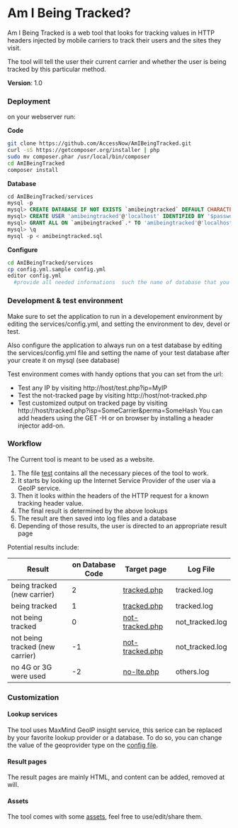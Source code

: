 # Am I Being Tracked?

Am I Being Tracked is a web tool that looks for tracking values in HTTP headers injected by mobile carriers to track their users and the sites they visit.

The tool will tell the user their current carrier and whether the user is being tracked by this particular method. 

**Version**: 1.0

### Deployment
on your webserver run:

**Code**
```sh
git clone https://github.com/AccessNow/AmIBeingTracked.git
curl -sS https://getcomposer.org/installer | php
sudo mv composer.phar /usr/local/bin/composer
cd AmIBeingTracked
composer install
```
**Database**
```sql
cd AmIBeingTracked/services
mysql -p
mysql> CREATE DATABASE IF NOT EXISTS `amibeingtracked` DEFAULT CHARACTER SET utf8 COLLATE utf8_unicode_ci;
mysql> CREATE USER 'amibeingtracked'@'localhost' IDENTIFIED BY '$password';
mysql> GRANT ALL ON `amibeingtracked`.* TO 'amibeingtracked'@'localhost';
mysql> \q
mysql -p < amibeingtracked.sql
```
**Configure**
```sh
cd AmIBeingTracked/services
cp config.yml.sample config.yml
editor config.yml
  #provide all needed informations  such the name of database that you just created and the db user...
```

### Development & test environment
Make sure to set the application to run in a developement environment by editing the services/config.yml,
and setting the environment to dev, devel or test.

Also configure the application to always run on a test database by editing the services/config.yml
file and setting the name of your test database after your create it on mysql (see database)

Test environment comes with handy options that you can set from the url:
- Test any IP by visiting http://host/test.php?ip=MyIP
- Test the not-tracked page by visiting http://host/not-tracked.php
- Test customized output on tracked page by visiting http://host/tracked.php?isp=SomeCarrier&perma=SomeHash
You can add headers using the GET -H or on browser by installing a header injector add-on.

### Workflow
The Current tool is meant to be used as a website.
1. The file [test](test.php) contains all the necessary pieces of the tool to work.
2. It starts by looking up the Internet Service Provider of the user via a GeoIP service.
3. Then it looks within the headers of the HTTP request for a known tracking header value.
4. The final result is determined by the above lookups
5. The result are then saved into log files and a database
6. Depending of those results, the user is directed to an appropriate result page

Potential results include:

| Result                          | on Database Code  | Target page                        | Log File        |
| -----------------------------   | ----------------- | ---------------------------------- | --------------- |
| being tracked (new carrier)     | 2                 | [tracked.php](tracked.php)         | tracked.log     |
| being tracked                   | 1                 | [tracked.php](tracked.php)         | tracked.log     |
| not being tracked               | 0                 | [not-tracked.php](not-tracked.php) | not_tracked.log |
| not being tracked (new carrier) | -1                | [not-tracked.php](not-tracked.php) | not_tracked.log |
| no 4G or 3G were used           | -2                |  [no-lte.php](no-lte.php)          |  others.log     |

### Customization 
#### Lookup services
The tool uses MaxMind GeoIP insight service, this serice can be replaced by your favorite lookup provider or a database. To do so, you can change the value of the geoprovider type on the [config file](services/config.yml).

#### Result pages
The result pages are mainly HTML, and content can be added, removed at will.

#### Assets
The tool comes with some [assets](img), feel free to use/edit/share them.
